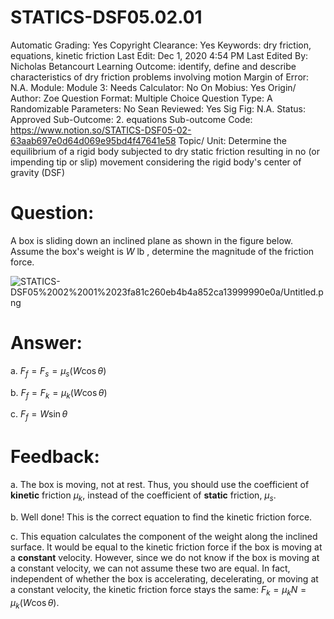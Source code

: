 # STATICS-DSF05.02.01

Automatic Grading: Yes
Copyright Clearance: Yes
Keywords: dry friction, equations, kinetic friction
Last Edit: Dec 1, 2020 4:54 PM
Last Edited By: Nicholas Betancourt
Learning Outcome: identify, define and describe characteristics of dry friction problems involving motion
Margin of Error: N.A.
Module: Module 3:
Needs Calculator: No
On Mobius: Yes
Origin/ Author: Zoe
Question Format: Multiple Choice
Question Type: A
Randomizable Parameters: No
Sean Reviewed: Yes
Sig Fig: N.A.
Status: Approved
Sub-Outcome: 2. equations
Sub-outcome Code: https://www.notion.so/STATICS-DSF05-02-63aab697e0d64d069e95bd4f47641e58
Topic/ Unit: Determine the equilibrium of a rigid body subjected to dry static friction resulting in no (or impending tip or slip) movement considering the rigid body's center of gravity (DSF)

# Question:

A box is sliding down an inclined plane as shown in the figure below. Assume the box's weight is $W~\text{lb}$ , determine the magnitude of the friction force. 

![STATICS-DSF05%2002%2001%2023fa81c260eb4b4a852ca13999990e0a/Untitled.png](STATICS-DSF05%2002%2001%2023fa81c260eb4b4a852ca13999990e0a/Untitled.png)

# Answer:

a. $F_f=F_s=\mu_s(W\cos\theta)$

b. $F_f=F_k=\mu_k(W\cos\theta)$

c. $F_f=W\sin\theta$

# Feedback:

a. The box is moving, not at rest. Thus, you should use the coefficient of **kinetic** friction $\mu_k$, instead of the coefficient of **static** friction, $\mu_s$.

b. Well done! This is the correct equation to find the kinetic friction force.

c. This equation calculates the component of the weight along the inclined surface. It would be equal to the kinetic friction force if the box is moving at a **constant** velocity. However, since we do not know if the box is moving at a constant velocity, we can not assume these two are equal. In fact, independent of whether the box is accelerating, decelerating, or moving at a constant velocity, the kinetic friction force stays the same: $F_k=\mu_kN=\mu_k(W\cos\theta)$.